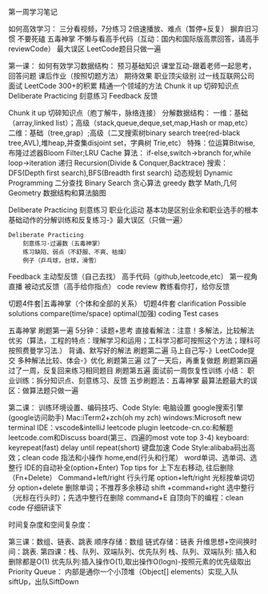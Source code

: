 第一周学习笔记

如何高效学习：
三分看视频，7分练习
	2倍速播放、难点（暂停+反复）
摒弃旧习惯
	不要死磕
	五毒神掌
	不懒与看高手代码（互动：国内和国际版高票回答，请高手reviewCode）
最大误区
	LeetCode题目只做一遍

第一课：
如何有效学习数据结构：
	预习基础知识
	课堂互动-跟着老师一起思考，回答问题
	课后作业（按照切题方法）
期待效果
	职业顶尖级别
	过一线互联网公司面试
	LeetCode 300+的积累
精通一个领域的方法
	Chunk it up 切碎知识点
	Deliberate Practicing 刻意练习
	Feedback 反馈

Chunk it up 切碎知识点（庖丁解牛，脉络连接）
分解数据结构：
	一维：基础（array,linked list）；高级（stack,queue,deque,set,map,Hash or map,etc）
	二维：基础（tree,grap）;高级（二叉搜索树binary search tree(red-black tree,AVL),堆heap,并查集disjoint set，字典树 Trie,etc）
	特殊：位运算Bitwise,布隆过滤器Bloom Filter;LRU Cache
算法：
	if-else,switch->branch
	for,while loop->iteration
	递归 Recursion(Divide & Conquer,Backtrace)
	搜索：DFS(Depth first search),BFS(Breadth first search)
	动态规划 Dynamic Programming
	二分查找 Binary Search
	贪心算法 greedy
	数学 Math,几何 Geometry
数据结构和算法脑图

Deliberate Practicing 刻意练习
	职业化运动
		基本功是区别业余和职业选手的根本
		基础动作的分解训练和反复练习-》最大误区（只做一遍）
			
	Deliberate Practicing
		刻意练习-过遍数（五毒神掌）
		练习缺陷、弱点（不舒服、不爽、枯燥）
		例子（乒乓球，台球，滑雪）
Feedback
	主动型反馈（自己去找）
		高手代码（github,leetcode,etc）
		第一视角直播
	被动式反馈（高手给你指点）
		code review
		教练看你打，给你反馈


切题4件套|五毒神掌（个体和全部的关系）
切题4件套
clarification
Possible solutions
	compare(time/space)
	optimal(加强)
coding
Test cases

五毒神掌
 	刷题第一遍
		5分钟：读题+思考
		直接看解法：注意！多解法，比较解法优劣（算法，工程的特点：理解学习和运用；工科学习都可按照这个方法；理科可按照费曼学习法.）
		背诵、默写好的解法
	刷题第二遍
		马上自己写-》LeetCode提交
		多种解法比较、体会-》优化
	刷题第三遍
		过了一天后，再重复做题
	刷题第四遍
		过了一周，反复回来练习相同题目
	刷题第五遍
		面试前一周恢复性训练
小结：
	职业训练：拆分知识点、刻意练习、反馈
	五步刷题法：五毒神掌
	最算法题最大的误区：做算法题只做一遍


第二课：
训练环境设置、编码技巧、Code Style:
电脑设置
	google搜索引擎(google访问助手)
	Mac:iTerm2+zch(oh my zch)
	windows:Microsoft new terminal
	IDE：vscode&intelliJ
	leetcode 
		plugin
		leetcode-cn.co:和解题
		leetcode.com和Discuss board(第三、四遍的most vote top 3-4)
	keyboard: keyrepeat(fast) delay until repeat(short) 键盘加速
	Code Style:alibaba码出高效；clean code
	指法和小操作
		home,end(行头和行尾）
		word单词、选单词、选整行
		IDE的自动补全(option+Enter)
		Top tips for <IDE-name>
			上下左右移动,
			往后删除（Fn+Delete）
			Command+left/right 行头行尾
			option+left/right 光标按单词切分
			option+delete 删除单词；不推荐多余移动
			shift +command+right 选中整行（光标在行头时）；先选中整行在删除
			command+E
		自顶向下的编程：clean code 仔细研读下

时间复杂度和空间复杂度：
	

第三课：数组、链表、跳表
	顺序存储：数组
	链式存储：链表
	升维思想+空间换时间：跳表.
第四课：栈、队列、双端队列、优先队列
	栈、队列、双端队列: 插入和删除都是O(1)
	优先队列:插入操作O(1),取出操作O(logn)-按照元素的优先级取出
	Priority Queue：
		内部是通你一个小顶堆（Object[] elements）实现,入队siftUp，出队SiftDown



	

		





	
		



